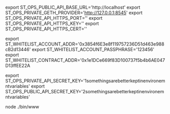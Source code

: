 export ST_OPS_PUBLIC_API_BASE_URL='http://localhost'
export ST_OPS_PRIVATE_GETH_PROVIDER='http://127.0.0.1:8545'
export ST_OPS_PRIVATE_API_HTTPS_PORT=''
export ST_OPS_PRIVATE_API_HTTPS_KEY=''
export ST_OPS_PRIVATE_API_HTTPS_CERT=''

export ST_WHITELIST_ACCOUNT_ADDR='0x3854f6E3e8f119757236D51d463e988cB2d13446'
export ST_WHITELIST_ACCOUNT_PASSPHRASE='123456'
export ST_WHITELIST_CONTRACT_ADDR='0x1e1DCe669f83D100737f5b4b6AE047D13ffEE22A

export ST_OPS_PRIVATE_API_SECRET_KEY='1somethingsarebetterkeptinenvironemntvariables'
export ST_OPS_PUBLIC_API_SECRET_KEY='2somethingsarebetterkeptinenvironemntvariables'


node ./bin/www